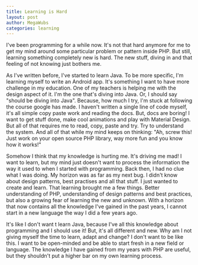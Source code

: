 ```yaml
---
title: Learning is Hard
layout: post
author: MegaWubs
categories: learning
---
```


I've been programming for a while now. It's not that hard anymore for me to get my mind around some particular problem or pattern inside PHP. But still, learning something completely new is hard. The new stuff, diving in and that feeling of not knowing just bothers me. 

As I've written before, I've started to learn Java. To be more specific, I'm learning myself to write an Android app. It's something I want to have more challenge in my education. One of my teachers is helping me with the design aspect of it. I'm the one that's diving into Java. Or, I should say "should be diving into Java". Because, how much I try, I'm stuck at following the course google has made. I haven't written a single line of code myself, it's all  simple copy paste work and reading the docs. But, docs are boring! I want to get stuff done, make cool animations and play with Material Design. But all of that requires me to read, copy, paste and try. Try to understand the system. And all of that while my mind keeps on thinking: "Ah, screw this! Just work on your open source PHP library, way more fun and you know how it works!" 
 
Somehow I think that my knowledge is hurting me. It's driving me mad! I want to learn, but my mind just doesn't want to process the information the way it used to when I started with programming. Back 
then, I had no clue what I was doing. My horizon was as far as my next bug. I didn't know about design patterns, best practises and all that stuff. I just wanted to create and learn. That learning brought me a few things. Better understanding of PHP, understanding of design patterns and best practices, but also a growing fear of learning the new and unknown. With a horizon that now contains all the knowledge I've gained in the past years, I cannot start in a new language the way I did a few years ago. 

It's like I don't want t learn Java, because I've all this knowledge about programming and I should use it! But, it's all different and new. Why am I not giving myself the time to learn, adapt and change? I don't want to be like this. I want to be open-minded and be able to start fresh in a new field or language. The knowledge I have gained from my years with PHP are useful, but they shouldn't put a higher bar on my own learning process.